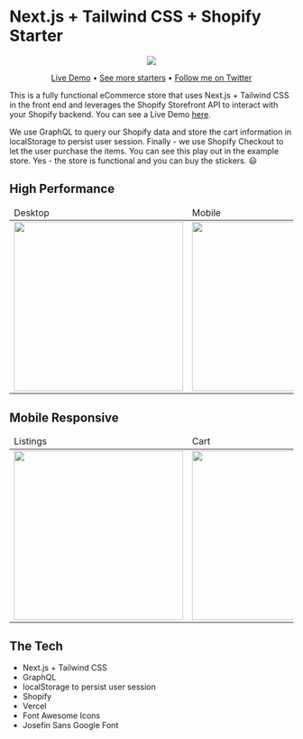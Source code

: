 # Next.js + Tailwind CSS + Shopify Starter

<div align="center">
<img src="https://github.com/btahir/next-shopify-starter/blob/main/public/images/demo-store.gif">
<p align="center">
  <a href="https://doggystickers.vercel.app/">Live Demo</a> •
  <a href="https://nextails.com/">See more starters</a> •
  <a href="https://twitter.com/deepwhitman">Follow me on Twitter</a>
</p>
</div>

This is a fully functional eCommerce store that uses Next.js + Tailwind CSS in the front end and leverages the Shopify Storefront API to interact with your Shopify backend. You can see a Live Demo [here](https://doggystickers.vercel.app/ "Shopify store").

We use GraphQL to query our Shopify data and store the cart information in localStorage to persist user session. Finally - we use Shopify Checkout to let the user
purchase the items. You can see this play out in the example store. Yes - the store is functional and you can buy the stickers. :smiley:

## High Performance

<table align="center">
  <thead>
    <tr>
      <td>Desktop</td>
      <td>Mobile</td>
    <tr>
  </thead>
  <tbody>
  <tr>
    <td valign="top"><img width="300" height="300" src="https://github.com/btahir/next-shopify-starter/blob/main/public/images/desktop-lighthouse.png"/></td>
    <td valign="top"><img width="300" height="300" src="https://github.com/btahir/next-shopify-starter/blob/main/public/images/mobile-lighthouse.png"/></td>
  </tr>
  </tbody>
</table>

## Mobile Responsive

<table align="center">
  <thead>
    <tr>
      <td>Listings</td>
      <td>Cart</td>
    <tr>
  </thead>
  <tbody>
  <tr>
    <td valign="top"><img width="300" height="300" src="https://github.com/btahir/next-shopify-starter/blob/main/public/images/responsive-main.gif"/></td>
    <td valign="top"><img width="300" height="300" src="https://github.com/btahir/next-shopify-starter/blob/main/public/images/responsive-cart.gif"/></td>
  </tr>
  </tbody>
</table>


## The Tech

* Next.js + Tailwind CSS
* GraphQL
* localStorage to persist user session
* Shopify
* Vercel
* Font Awesome Icons
* Josefin Sans Google Font







